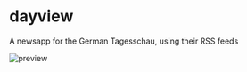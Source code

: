 # dayview
A newsapp for the German Tagesschau, using their RSS feeds

![preview](https://github.com/user-attachments/assets/0addbfcb-ec77-485a-8108-cbbf2f2e7340)

